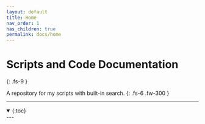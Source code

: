 ```yaml
---
layout: default
title: Home
nav_order: 1
has_children: true
permalink: docs/home
---
```


# Scripts and Code Documentation
{: .fs-9 }

A repository for my scripts with built-in search.
{: .fs-6 .fw-300 }


---
<!--
## Table of Contents
{: .no_toc } -->

<details open markdown="block">
  <summary>
      {:toc}
  </summary>
</details>
---
